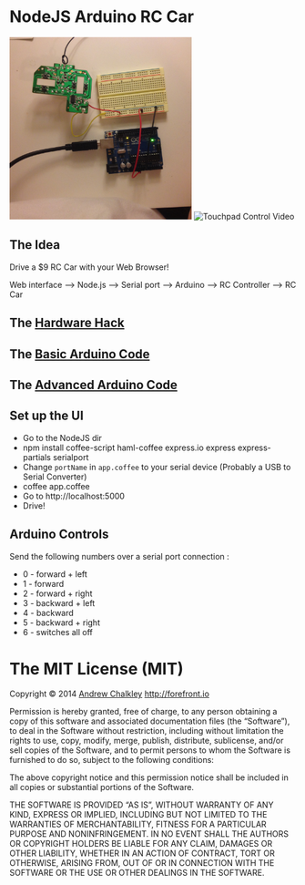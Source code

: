 NodeJS Arduino RC Car
===============================

<img src="hardware_hack/wiring_it_up.jpg" width="320" height="320"> ![Touchpad Control Video](https://github.com/richard512/extremely_remote_controlled_car/blob/master/video/demo.gif?raw=true)

## The Idea

Drive a $9 RC Car with your Web Browser!

Web interface --> Node.js --> Serial port --> Arduino --> RC Controller --> RC Car

## The [Hardware Hack](https://github.com/richard512/NodeJS_Arduino_RC_Car/tree/master/hardware_hack)

## The [Basic Arduino Code](Arduino/back_forward.ino)

## The [Advanced Arduino Code](Arduino/serial_port_controlled_car.ino)

## Set up the UI

* Go to the NodeJS dir
* npm install coffee-script haml-coffee express.io express express-partials serialport
* Change ```portName``` in ```app.coffee``` to your serial device (Probably a USB to Serial Converter)
* coffee app.coffee
* Go to http://localhost:5000
* Drive!

## Arduino Controls

Send the following numbers over a serial port connection :

* 0 - forward + left
* 1 - forward
* 2 - forward + right
* 3 - backward + left
* 4 - backward
* 5 - backward + right
* 6 - switches all off


The MIT License (MIT)
=========

Copyright © 2014 [Andrew Chalkley](http://twitter.com/chalkers) http://forefront.io

Permission is hereby granted, free of charge, to any person obtaining a copy of this software and associated documentation files (the “Software”), to deal in the Software without restriction, including without limitation the rights to use, copy, modify, merge, publish, distribute, sublicense, and/or sell copies of the Software, and to permit persons to whom the Software is furnished to do so, subject to the following conditions:

The above copyright notice and this permission notice shall be included in all copies or substantial portions of the Software.

THE SOFTWARE IS PROVIDED “AS IS”, WITHOUT WARRANTY OF ANY KIND, EXPRESS OR IMPLIED, INCLUDING BUT NOT LIMITED TO THE WARRANTIES OF MERCHANTABILITY, FITNESS FOR A PARTICULAR PURPOSE AND NONINFRINGEMENT. IN NO EVENT SHALL THE AUTHORS OR COPYRIGHT HOLDERS BE LIABLE FOR ANY CLAIM, DAMAGES OR OTHER LIABILITY, WHETHER IN AN ACTION OF CONTRACT, TORT OR OTHERWISE, ARISING FROM, OUT OF OR IN CONNECTION WITH THE SOFTWARE OR THE USE OR OTHER DEALINGS IN THE SOFTWARE.

